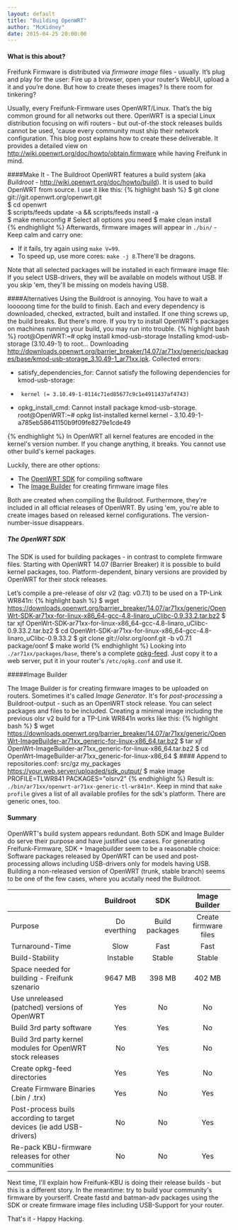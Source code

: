 ```yaml
---
layout: default
title: "Building OpenWRT"
author: "McKidney"
date: 2015-04-25 20:00:00
---
```

#### What is this about?
Freifunk Firmware is distributed via <em>firmware image</em> files - usually. It’s plug and play for the user: Fire up a browser, open your router’s WebUI, upload a it and you’re done. But how to create theses images? Is there room for tinkering?

Usually, every Freifunk-Firmware uses OpenWRT/Linux. That’s the big common ground for all networks out there. 
OpenWRT is a special Linux distribution focusing on wifi routers - but out-of-the stock releases builds cannot be used, 'cause every community must ship their network configuration. This blog post explains how to create these deliverable. It provides a detailed view on <a href="http://wiki.openwrt.org/doc/howto/obtain.firmware">http://wiki.openwrt.org/doc/howto/obtain.firmware</a> while having Freifunk in mind.

####Make It - The Buildroot
OpenWRT features a build system (aka <em>Buildroot</em> - <a target="_blank" href="http://wiki.openwrt.org/doc/howto/build">http://wiki.openwrt.org/doc/howto/build</a>). It is used to build OpenWRT from source. I use it like this:
{% highlight bash %}
$ git clone git://git.openwrt.org/openwrt.git 			
$ cd openwrt 											
$ scripts/feeds update -a && scripts/feeds install -a 	
$ make menuconfig  # Select all options you need
$ make clean install								
{% endhighlight %}
Afterwards, firmware images will appear in <code>./bin/</code> - Keep calm and carry one:

- If it fails, try again using <code>make V=99</code>. 
- To speed up, use more cores: <code>make -j 8</code>.There'll be dragons.

Note that all selected packages will be installed in each firmware image file: If you select USB-drivers, they will be available on models without USB. If you skip 'em, they'll be missing on models having USB.

####Alternatives
Using the Buildroot is annoying. You have to wait a looooong time for the build to finish. Each and every dependency is downloaded, checked, extracted, built and installed. If one thing screws up, the build breaks. 
But there's more. If you try to install OpenWRT's packages on machines running your build, you may run into trouble.
{% highlight bash %}
root@OpenWRT:~# opkg install kmod-usb-storage
Installing kmod-usb-storage (3.10.49-1) to root...
Downloading http://downloads.openwrt.org/barrier_breaker/14.07/ar71xx/generic/packages/base/kmod-usb-storage_3.10.49-1_ar71xx.ipk.
Collected errors:
 * satisfy_dependencies_for: Cannot satisfy the following dependencies for kmod-usb-storage:
 *      kernel (= 3.10.49-1-0114c71ed85677c9c1e4911437af4743) 
 * opkg_install_cmd: Cannot install package kmod-usb-storage.
root@OpenWRT:~# opkg list-installed kernel
kernel - 3.10.49-1-a785eb58641150b9f09fe8279e1cde49

{% endhighlight %}
In OpenWRT all kernel features are encoded in the kernel's version number. If you change anything, it breaks. You cannot use other build's kernel packages.


Luckily, there are other options:

- The <a target="_blank" href="http://wiki.openwrt.org/doc/howto/obtain.firmware.sdk">OpenWRT SDK</a> for compiling software
- The <a target="_blank" href="http://wiki.openwrt.org/doc/howto/obtain.firmware.generate">Image Builder</a> for creating firmware image files

Both are created when compiling the Buildroot. Furthermore, they're included in all official releases of OpenWRT. By using 'em, you're able to create images based on released kernel configurations. The version-number-issue disappears.



##### The OpenWRT SDK
The SDK is used for building packages - in contrast to complete firmware files. Starting with OpenWRT 14.07 (Barrier Breaker) it is possible to build kernel packages, too. Platform-dependent, binary versions are provided by OpenWRT for their stock releases.

Let’s compile a pre-release of olsr v2 (tag: v0.7.1) to be used on a TP-Link WR841n:
{% highlight bash %}
$ wget https://downloads.openwrt.org/barrier_breaker/14.07/ar71xx/generic/OpenWrt-SDK-ar71xx-for-linux-x86_64-gcc-4.8-linaro_uClibc-0.9.33.2.tar.bz2
$ tar xjf OpenWrt-SDK-ar71xx-for-linux-x86_64-gcc-4.8-linaro_uClibc-0.9.33.2.tar.bz2
$ cd OpenWrt-SDK-ar71xx-for-linux-x86_64-gcc-4.8-linaro_uClibc-0.9.33.2
$ git clone git://olsr.org/oonf.git -b v0.7.1 package/oonf
$ make world
{% endhighlight %}
Looking into <code>./ar71xx/packages/base</code>, there's a complete <a href="http://wiki.openwrt.org/doc/techref/opkg">opkg-feed</a>. Just copy it to a web server, put it in your router's <code>/etc/opkg.conf</code> and use it.

#####Image Builder

The Image Builder is for creating firmware images to be uploaded on routers. Sometimes it's called <em>Image Generator</em>. It's for <em>post-processing</em> a Buildroot-output - such as an OpenWRT stock release. You can select packages and files to be included. Creating a minimal image including the previous olsr v2 build for a TP-Link WR841n works like this:
{% highlight bash %}
$ wget https://downloads.openwrt.org/barrier_breaker/14.07/ar71xx/generic/OpenWrt-ImageBuilder-ar71xx_generic-for-linux-x86_64.tar.bz2
$ tar xjf OpenWrt-ImageBuilder-ar71xx_generic-for-linux-x86_64.tar.bz2
$ cd OpenWrt-ImageBuilder-ar71xx_generic-for-linux-x86_64
$ #### Append to repositories.conf: src/gz my_packages https://your.web.server/uploaded/sdk_output/ 
$  make image PROFILE=TLWR841 PACKAGES="olsrv2"
{% endhighlight %}
Result is: <code>./bin/ar71xx/openwrt-ar71xx-generic-tl-wr841n*</code>. Keep in mind that <code>make profile</code> gives a list of all available profiles for the sdk's platform. There are generic ones, too.

#### Summary
OpenWRT's build system appears redundant. Both SDK and Image Builder do serve their purpose and have justified use cases.
For generating Freifunk-Firmware, SDK + Imagebuilder seem to be a reasonable choice: Software packages released by OpenWRT can be used and post-processing allows including USB-drivers only for models having USB. Building a non-released version of OpenWRT (trunk, stable branch) seems to be one of the few cases, where you acutally need the Buildroot. 

|                                                                     | Buildroot     | SDK            | Image Builder         |
| --------------------------------------------------------------------|:-------------:|:--------------:|:---------------------:|
| Purpose  	                                                          | Do everthing  | Build packages | Create firmware files |
| Turnaround-Time                                                     | Slow          | Fast           | Fast                  |
| Build-Stability                                                     | Instable      | Stable         | Stable                |
| Space needed for building - Freifunk szenario                       | 9647 MB       | 398 MB         | 402 MB                |
| Use unreleased (patched) versions of OpenWRT                        | Yes           | No             | No                    |
| Build 3rd party software                                            | Yes           | Yes            | No                    |
| Build 3rd party kernel modules for OpenWRT stock releases           | No            | Yes            | No                    |
| Create opkg-feed directories                                        | Yes           | Yes            | No                    |
| Create Firmware Binaries (.bin / .trx)                              | Yes           | No             | Yes                   |
| Post-process buils according to target devices (ie add USB-drivers) | No            | No             | Yes                   |
| Re-pack KBU-firmware releases for other communities                 | No            | No             | Yes                   |


Next time, I'll explain how Freifunk-KBU is doing their release builds - but this is a different story. In the meantime: try to build your community's firmware by yourserlf. Create fastd and batman-adv packages using the SDK or create firmware image files including USB-Support for your router.

That's it - Happy Hacking.

